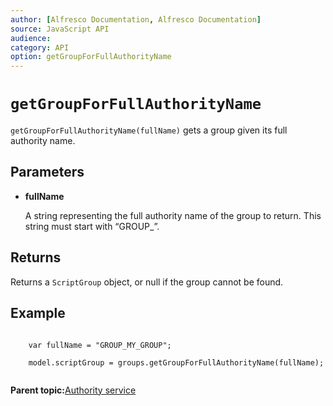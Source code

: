 ```yaml
---
author: [Alfresco Documentation, Alfresco Documentation]
source: JavaScript API
audience: 
category: API
option: getGroupForFullAuthorityName
---
```


# `getGroupForFullAuthorityName`

`getGroupForFullAuthorityName(fullName)` gets a group given its full authority name.

## Parameters

-   **fullName**

    A string representing the full authority name of the group to return. This string must start with “GROUP\_”.


## Returns

Returns a `ScriptGroup` object, or null if the group cannot be found.

## Example

```

    var fullName = "GROUP_MY_GROUP";

    model.scriptGroup = groups.getGroupForFullAuthorityName(fullName);
      
```

**Parent topic:**[Authority service](../references/API-JS-AuthorityService.md)

